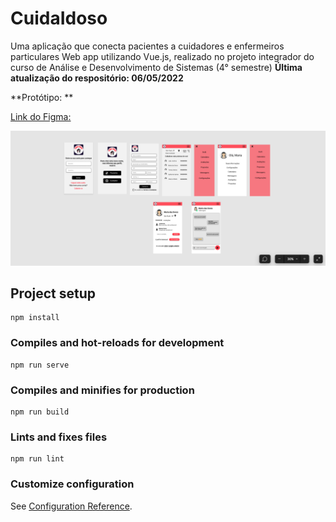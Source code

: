 # CuidaIdoso

Uma aplicação que conecta pacientes a cuidadores e enfermeiros particulares
Web app utilizando Vue.js, realizado no projeto integrador do curso de Análise e Desenvolvimento de Sistemas (4° semestre)
**Última atualização do respositório: 06/05/2022**

**Protótipo: **

[Link do Figma: ](https://www.figma.com/community/file/1104383146968974844?preview=fullscreen)

![protótipo ui](figggggg.png)


## Project setup
```
npm install
```

### Compiles and hot-reloads for development
```
npm run serve
```

### Compiles and minifies for production
```
npm run build
```

### Lints and fixes files
```
npm run lint
```

### Customize configuration
See [Configuration Reference](https://cli.vuejs.org/config/).
